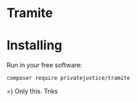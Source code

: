 Tramite
================================

# Installing

Run in your free software:

```
composer require privatejustice/tramite
```

=) Only this. Tnks